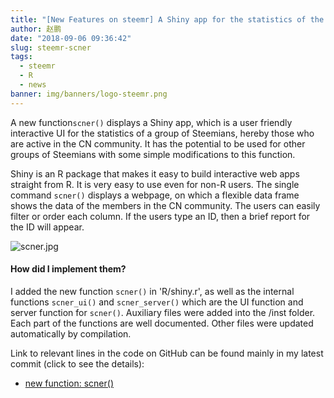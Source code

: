 ```yaml
---
title: "[New Features on steemr] A Shiny app for the statistics of the Steem CN community!"
author: 赵鹏
date: "2018-09-06 09:36:42"
slug: steemr-scner
tags: 
  - steemr
  - R
  - news
banner: img/banners/logo-steemr.png
---
```




A new function`scner()` displays a Shiny app, which is a user friendly interactive UI for the statistics of a group of Steemians, hereby those who are active in the CN community. It has the potential to be used for other groups of Steemians with some simple modifications to this function.

<!--more-->


Shiny is an R package that makes it easy to build interactive web apps straight from R. It is very easy to use even for non-R users. The single command `scner()`  displays a webpage, on which a flexible data frame shows the data of the members in the CN community. The users can easily filter or order each column. If the users type an ID,  then a brief report for the ID  will appear. 

![scner.jpg](https://cdn.steemitimages.com/DQmUESa2r9eZdXAvfZ98BvrNwdcXHzYK5uKdrkbHXL1HUqg/scner.jpg)

#### How did I implement them?

I added the new function `scner()` in  'R/shiny.r', as well as the internal functions `scner_ui()` and `scner_server()`  which are the UI function and server function for `scner()`.  Auxiliary files were added into the /inst folder.  Each part of the functions are well documented. Other files were updated automatically by compilation. 

Link to relevant lines in the code on GitHub can be found mainly in my latest commit (click to see the details):

- [new function: scner()](https://github.com/pzhaonet/steemr/commit/8ebff10ce993ea22662faf5d1b37c84d6c8daba5)
